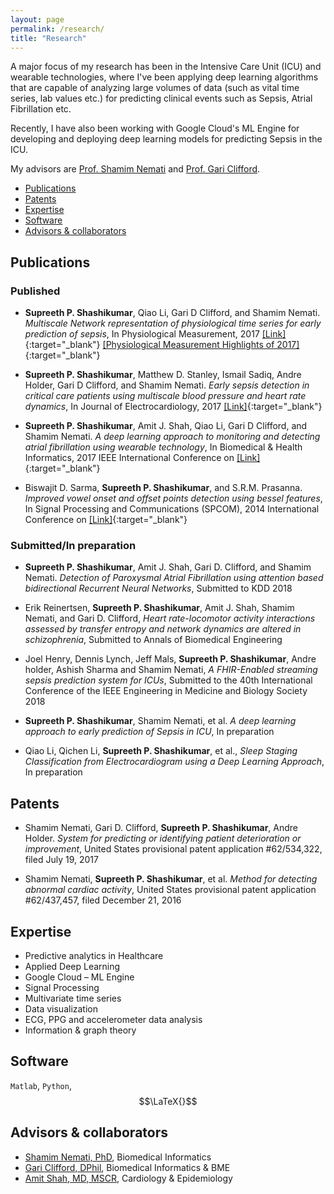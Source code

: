 ```yaml
---
layout: page
permalink: /research/
title: "Research"
---
```


A major focus of my research has been in the Intensive Care Unit (ICU) and wearable technologies, where I've been applying deep learning algorithms that are capable of analyzing large volumes of data (such as vital time series, lab values etc.) for predicting clinical events such as Sepsis, Atrial Fibrillation etc. 

Recently, I have also been working with Google Cloud's ML Engine for developing and deploying deep learning models for predicting Sepsis in the ICU.

My advisors are [Prof. Shamim Nemati](http://nematilab.info/people/shamim/index.html) and [Prof. Gari Clifford](http://gdclifford.info/people/gari).

+ [Publications](#publications)
+ [Patents](#patents)
+ [Expertise](#expertise)
+ [Software](#software)
+ [Advisors & collaborators](#advisors--collaborators)

## Publications

### Published

+ **Supreeth P. Shashikumar**, Qiao Li, Gari D Clifford, and Shamim Nemati. *Multiscale Network representation of physiological time series for early prediction of sepsis*, In Physiological Measurement, 2017 [[Link]](http://iopscience.iop.org/article/10.1088/1361-6579/aa9772){:target="_blank"} [[Physiological Measurement Highlights of 2017]](http://iopscience.iop.org/journal/0967-3334/page/Highlights_of_2017){:target="_blank"}

+ **Supreeth P. Shashikumar**, Matthew D. Stanley, Ismail Sadiq, Andre Holder, Gari D Clifford, and Shamim Nemati. *Early sepsis detection in critical care patients using multiscale blood pressure and heart rate dynamics*, In Journal of Electrocardiology, 2017 [[Link]](http://www.sciencedirect.com/science/article/pii/S0022073617302546){:target="_blank"}

+ **Supreeth P. Shashikumar**, Amit J. Shah, Qiao Li, Gari D Clifford, and Shamim Nemati. *A deep learning approach to monitoring and detecting atrial fibrillation using wearable technology*, In Biomedical & Health Informatics, 2017 IEEE International Conference on [[Link]](http://ieeexplore.ieee.org/abstract/document/7897225/){:target="_blank"}

+ Biswajit D. Sarma, **Supreeth P. Shashikumar**, and S.R.M. Prasanna. *Improved vowel onset and offset points detection using bessel features*, In Signal Processing and Communications (SPCOM), 2014 International Conference on [[Link]](http://ieeexplore.ieee.org/abstract/document/6983913/){:target="_blank"}

### Submitted/In preparation

+ **Supreeth P. Shashikumar**, Amit J. Shah, Gari D. Clifford, and Shamim Nemati.  *Detection of Paroxysmal Atrial Fibrillation using attention based bidirectional Recurrent Neural Networks*, Submitted to KDD 2018

+ Erik Reinertsen, **Supreeth P. Shashikumar**, Amit J. Shah, Shamim Nemati, and Gari D. Clifford, *Heart rate-locomotor activity interactions assessed by transfer entropy and network dynamics are altered in schizophrenia*, Submitted to Annals of Biomedical Engineering

+ Joel Henry, Dennis Lynch, Jeff Mals, **Supreeth P. Shashikumar**, Andre holder, Ashish Sharma and Shamim Nemati, *A FHIR-Enabled streaming sepsis prediction system for ICUs*, Submitted to the 40th International Conference of the IEEE Engineering in Medicine and Biology Society 2018

+ **Supreeth P. Shashikumar**, Shamim Nemati, et al. *A deep learning approach to early prediction of Sepsis in ICU*, In preparation

+ Qiao Li, Qichen Li, **Supreeth P. Shashikumar**, et al., *Sleep Staging Classification from Electrocardiogram using a Deep Learning Approach*, In preparation


## Patents 

+ Shamim Nemati, Gari D. Clifford, **Supreeth P. Shashikumar**, Andre Holder. *System for predicting or identifying patient deterioration or improvement*, United States provisional patent application #62/534,322, filed July 19, 2017

+ Shamim Nemati, **Supreeth P. Shashikumar**, et al. *Method for detecting abnormal cardiac activity*, United States provisional patent application #62/437,457, filed December 21, 2016

## Expertise

+ Predictive analytics in Healthcare 
+ Applied Deep Learning
+ Google Cloud – ML Engine
+ Signal Processing
+ Multivariate time series 
+ Data visualization
+ ECG, PPG and accelerometer data analysis
+ Information & graph theory


## Software 

`Matlab`, `Python`, $$\LaTeX{}$$

## Advisors & collaborators

+ [Shamim Nemati, PhD](http://nematilab.info/people/shamim/index.html), Biomedical Informatics
+ [Gari Clifford, DPhil](http://gdclifford.info/people/gari), Biomedical Informatics & BME
+ [Amit Shah, MD, MSCR](https://sph.emory.edu/faculty/profile/#!AJSHAH3), Cardiology & Epidemiology
